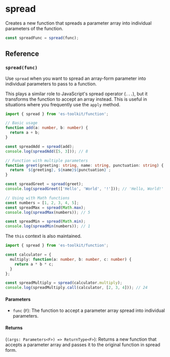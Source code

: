 # spread

Creates a new function that spreads a parameter array into individual parameters of the function.

```typescript
const spreadFunc = spread(func);
```

## Reference

### `spread(func)`

Use `spread` when you want to spread an array-form parameter into individual parameters to pass to a function.

This plays a similar role to JavaScript's spread operator (`...`), but it transforms the function to accept an array instead. This is useful in situations where you frequently use the `apply` method.

```typescript
import { spread } from 'es-toolkit/function';

// Basic usage
function add(a: number, b: number) {
  return a + b;
}

const spreadAdd = spread(add);
console.log(spreadAdd([5, 3])); // 8

// Function with multiple parameters
function greet(greeting: string, name: string, punctuation: string) {
  return `${greeting}, ${name}${punctuation}`;
}

const spreadGreet = spread(greet);
console.log(spreadGreet(['Hello', 'World', '!'])); // 'Hello, World!'

// Using with Math functions
const numbers = [1, 2, 3, 4, 5];
const spreadMax = spread(Math.max);
console.log(spreadMax(numbers)); // 5

const spreadMin = spread(Math.min);
console.log(spreadMin(numbers)); // 1
```

The `this` context is also maintained.

```typescript
import { spread } from 'es-toolkit/function';

const calculator = {
  multiply: function(a: number, b: number, c: number) {
    return a * b * c;
  }
};

const spreadMultiply = spread(calculator.multiply);
console.log(spreadMultiply.call(calculator, [2, 3, 4])); // 24
```

#### Parameters

- `func` (`F`): The function to accept a parameter array spread into individual parameters.

#### Returns

(`(args: Parameters<F>) => ReturnType<F>`): Returns a new function that accepts a parameter array and passes it to the original function in spread form.

